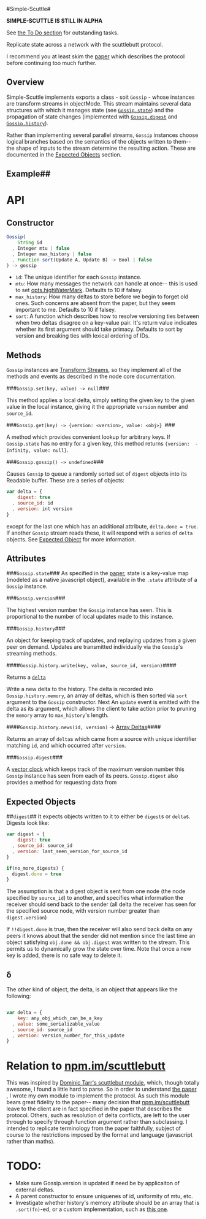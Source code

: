 #Simple-Scuttle#

**SIMPLE-SCUTTLE IS STILL IN ALPHA**

See [the To Do section](#todo) for outstanding tasks.

Replicate state across a network with the scuttlebutt protocol.

I recommend you at least skim the [paper][] which describes the
protocol before continuing too much further.

## Overview ##

Simple-Scuttle implements exports a class - soit `Gossip` - whose instances are
transform streams in objectMode. This stream maintains several data structures
with which it manages state (see [`Gossip.state`](#gossipstate)) and the
propagation of state changes (implemented with [`Gossip.digest`](#gossipdigest) and
[`Gossip.history`](#gossiphistory)).

Rather than implementing several parallel streams, `Gossip` instances choose
logical branches based on the semantics of the objects written to them--  the
shape of inputs to the stream determine the resulting action.  These are
documented in the [Expected Objects](#expected-objects) section.

## Example##

# API #

## Constructor ##

```js
Gossip(
    String id
  , Integer mtu | false
  , Integer max_history | false
  , Function sort(Update A, Update B) -> Bool | false
) -> gossip
```
 
- `id`: The unique identifier for each `Gossip` instance.  
- `mtu`: How many messages the network can handle at once-- this is used to set
[opts.highWaterMark](http://nodejs.org/api/stream.html#stream_new_stream_readable_options). Defaults to 10 if falsey.
- `max_history`: How many deltas to store before we begin to forget old ones. Such concerns are absent from the paper, but they seem important to me. Defaults to 10 if falsey.
- `sort`: A function which describes how to resolve
  versioning ties between when two deltas disagree on a key-value pair. It's
  return value indicates whether its first argument should take primacy.
  Defaults to sort by version and breaking ties with lexical ordering of IDs.

## Methods ##

`Gossip` instances are [Transform
Streams](http://nodejs.org/api/stream.html#stream_class_stream_transform_1), so
they implement all of the methods and events as described in the node core
documentation.

###`Gossip.set(key, value) -> null`###

This method applies a local delta, simply setting the given key to the given
value in the local instance, giving it the appropriate `version` number and
`source_id`.

###`Gossip.get(key) -> {version: <version>, value: <obj>} `###

A method  which provides convenient lookup for arbitrary keys. If
`Gossip.state` has no entry for a given key, this method returns 
`{version:  -Infinity, value: null}`.

###`Gossip.gossip() -> undefined`###

Causes `Gossip` to queue a randomly sorted set of `digest` objects into its
Readable buffer. These are a series of objects:

```js
var delta = {
    digest: true
  , source_id: id
  , version: int version
}
```

except for the last one which has an additional attribute, `delta.done = true`.
If another `Gossip` stream reads these, it will respond with a series of
`delta` objects. See [Expected Object](#expected-objects) for more information.

## Attributes ##

###`Gossip.state`###
As specified in the [paper][], state is a
key-value map (modeled as a native javascript object), available in the
`.state` attribute of a `Gossip` instance.

###`Gossip.version`###

The highest version number the `Gossip` instance has seen. This is proportional
to the number of local updates made to this instance.

###`Gossip.history`###

An object for keeping track of updates, and replaying updates from a given peer
on demand. Updates are transmitted individually via the `Gossip`'s streaming
methods.

####`Gossip.history.write(key, value, source_id, version)`####

Returns a [`delta`](#&delta;)

Write a new delta to the history. The delta is recorded into
`Gossip.history.memory`, an array of deltas, which is then sorted via `sort`
argument to the `Gossip` constructor. Next An `update` event is emitted with
the delta as its argument, which allows the client to take action prior to
pruning the `memory` array to `max_history`'s length.

####`Gossip.history.news(id, version)` -> [Array Deltas](#&delta;)####

Returns an array of `delta`s which came from a source with unique identifier
matching `id`, and which occurred after `version`.

###`Gossip.digest`###

A [vector clock][vector-clocks-hard] which keeps track of the maximum version
number this `Gossip` instance has seen from each of its peers. `Gossip.digest`
also provides a method for requesting data from 

## Expected Objects ##

##`digest`##
 It expects objects 
written to it to either be `digest`s or `delta`s. Digests look like: 

```js
var digest = {
    digest: true
  , source_id: source_id
  , version: last_seen_version_for_source_id
}

if(no_more_digests) {
  digest.done = true
}
```

The assumption is that a digest object is sent from one node (the node
specified by `source_id`) to another, and specifies what information the
receiver should send back to the sender (all delta the receiver has seen for
the specified source node, with version number greater than `digest.version`)

If `!!digest.done` is true, then the receiver will also send back delta on
any peers it knows about that the sender did not mention since the last time an
object  satisfying `obj.done && obj.digest` was written to the stream. This
permits us to dynamically grow the state over time. Note that once a new key is
added, there is no safe way to delete it.

## &delta; ##
The other kind of object, the delta, is an object that appears like the
following:

```js

var delta = {
    key: any_obj_which_can_be_a_key
  , value: some_serializable_value 
  , source_id: source_id
  , version: version_number_for_this_update
}
```

# Relation to [npm.im/scuttlebutt][] #

This was inspired by [Dominic Tarr's scuttlebut
module][npm.im/scuttlebutt], which, though totally awesome,
I found a little hard to parse. So in order to understand [the
paper][paper] , I wrote my
own module to implement the protocol. As such this module bears great fidelity
to the paper-- many decision that [npm.im/scuttlebutt][] leave to the client
are in fact specified in the paper that describes the protocol. Others, such as
resolution of delta conflicts, are left to the user through to specify through
function argument rather than subclassing. I intended to replicate terminology
from the paper faithfully, subject of course to the restrictions imposed by the
format and language (javascript rather than maths).

# TODO: #
- Make sure Gossip.version is updated if need be by applicaiton of external deltas.
- A parent constructor to ensure uniquenes of id, uniformity of mtu, etc.
- Investigate whether history's memory attribute should be an array that is
`.sort(fn)`-ed, or a custom implementation, such as [this
one][cross-filter-sort].

[npm.im/scuttlebutt]: https://npmjs.org/package/scuttlebutt
[paper]: http://www.cs.cornell.edu/home/rvr/papers/flowgossip.pdf
[vector-clocks-hard]: http://basho.com/why-vector-clocks-are-hard/
[cross-filter-sort]: https://github.com/square/crossfilter/blob/master/src/quicksort.js

